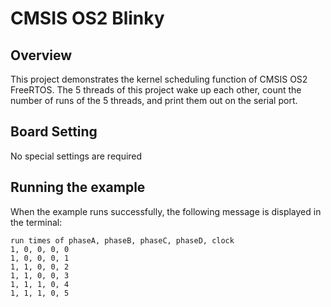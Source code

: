 # CMSIS OS2 Blinky

## Overview

This project demonstrates the kernel scheduling function of CMSIS OS2 FreeRTOS. The 5 threads of this project wake up each other, count the number of runs of the 5 threads, and print them out on the serial port.

## Board Setting

No special settings are required

## Running the example

When the example runs successfully, the following message is displayed in the terminal:
```console
run times of phaseA, phaseB, phaseC, phaseD, clock
1, 0, 0, 0, 0
1, 0, 0, 0, 1
1, 1, 0, 0, 2
1, 1, 0, 0, 3
1, 1, 1, 0, 4
1, 1, 1, 0, 5
```
